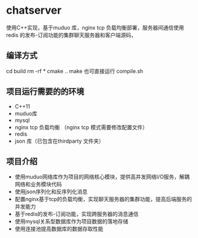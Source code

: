 # chatserver
使用C++实现，基于muduo 库，nginx  tcp 负载均衡部署，服务器间通信使用redis 的发布-订阅功能的集群聊天服务器和客户端源码，


## 编译方式
cd build 
rm -rf *
cmake ..
make 
也可直接运行 compile.sh

## 项目运行需要的的环境
* C++11
* muduo库
* mysql
* nginx tcp 负载均衡 （nginx tcp 模式需要修改配置文件）
* redis
* json 库（已包含在thirdparty 文件夹）

## 项目介绍
* 使用muduo网络库作为项目的网络核心模块，提供高并发网络I/O服务，解耦网络和业务模块代码
* 使用json序列化和反序列化消息
* 配置nginx基于tcp的负载均衡，实现聊天服务器的集群功能，提高后端服务的并发能力
* 基于redis的发布-订阅功能，实现跨服务器的消息通信
* 使用mysql关系型数据库作为项目数据的落地存储
* 使用连接池提高数据库的数据存取性能












